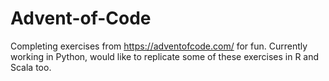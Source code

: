 # Advent-of-Code

Completing exercises from https://adventofcode.com/ for fun. Currently working in Python, would like to replicate some of these exercises in R and Scala too.
